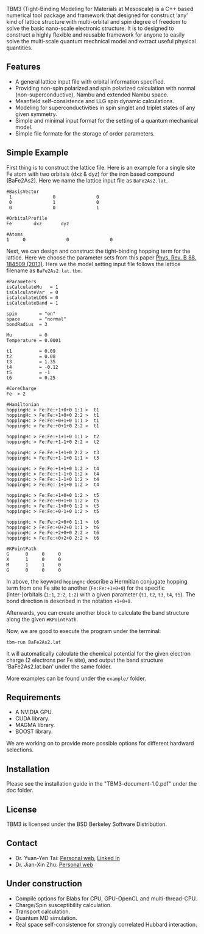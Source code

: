 TBM3 (Tight-Binding Modeling for Materials at Mesoscale) is a C++ based numerical tool package and framework that designed for construct ‘any’ kind of lattice structure with multi-orbital and spin degree of freedom to solve the basic nano-scale electronic structure. It is to designed to construct a highly flexible and reusable framework for anyone to easily solve the multi-scale quantum mechnical model and extract useful physical quantities.

## Features

- A general lattice input file with orbital information specified.
- Providing non-spin polarized and spin polarized calculation with normal (non-superconductive), Nambu and extended Nambu space.
- Meanfield self-consistence and LLG spin dynamic calculations.
- Modeling for superconductivities in spin singlet and triplet states of any given symmetry.
- Simple and minimal input format for the setting of a quantum mechanical model.
- Simple file formate for the storage of order parameters.


## Simple Example

First thing is to construct the lattice file. Here is an example for a single site Fe atom with two orbitals (dxz & dyz) for the iron based compound (BaFe2As2). Here we name the lattice input file as `BaFe2As2.lat`.

```
#BasisVector
 1               0               0              
 0               1               0              
 0               0               1              

#OrbitalProfile
Fe        dxz       dyz       

#Atoms
1     0               0               0      
```

Next, we can design and construct the tight-binding hopping term for the lattice. Here we choose the parameter sets from this paper [Phys. Rev. B 88, 184509 (2013)](http://journals.aps.org/prb/abstract/10.1103/PhysRevB.88.184509). Here we the model setting input file follows the lattice filename as `BaFe2As2.lat.tbm`.

```
#Parameters
isCalculateMu	= 1
isCalculateVar 	= 0
isCalculateLDOS	= 0
isCalculateBand	= 1

spin		= "on"
space		= "normal"
bondRadius	= 3

Mu			= 0
Temperature	= 0.0001

t1			= 0.09
t2			= 0.08
t3			= 1.35
t4			= -0.12
t5			= -1
t6			= 0.25

#CoreCharge
Fe	> 2

#Hamiltonian
hoppingHc > Fe:Fe:+1+0+0 1:1 >  t1
hoppingHc > Fe:Fe:+1+0+0 2:2 >  t1
hoppingHc > Fe:Fe:+0+1+0 1:1 >  t1
hoppingHc > Fe:Fe:+0+1+0 2:2 >  t1

hoppingHc > Fe:Fe:+1+1+0 1:1 >  t2
hoppingHc > Fe:Fe:+1-1+0 2:2 >  t2

hoppingHc > Fe:Fe:+1+1+0 2:2 >  t3
hoppingHc > Fe:Fe:+1-1+0 1:1 >  t3

hoppingHc > Fe:Fe:+1+1+0 1:2 >  t4
hoppingHc > Fe:Fe:+1-1+0 1:2 >  t4
hoppingHc > Fe:Fe:-1-1+0 1:2 >  t4
hoppingHc > Fe:Fe:-1+1+0 1:2 >  t4

hoppingHc > Fe:Fe:+1+0+0 1:2 >  t5
hoppingHc > Fe:Fe:+0+1+0 1:2 >  t5
hoppingHc > Fe:Fe:-1+0+0 1:2 >  t5
hoppingHc > Fe:Fe:+0-1+0 1:2 >  t5

hoppingHc > Fe:Fe:+2+0+0 1:1 >  t6
hoppingHc > Fe:Fe:+0+2+0 1:1 >  t6
hoppingHc > Fe:Fe:+2+0+0 2:2 >  t6
hoppingHc > Fe:Fe:+0+2+0 2:2 >  t6

#KPointPath
G      0     0     0    
X      1     0     0    
M      1     1     0    
G      0     0     0    
```

In above, the keyword `hopingHc` describe a Hermitian conjugate hopping term from one Fe site to another (`Fe:Fe:+1+0+0`) for the specific (inter-)orbitals (`1:1`, `2:2`, `1:2`) with a given parameter (`t1`, `t2`, `t3`, `t4`, `t5`). The bond direction is described in the notation `+1+0+0`.

Afterwards, you can create another block to calculate the band structure along the given `#KPointPath`.

Now, we are good to execute the program under the terminal:

```
tbm-run BaFe2As2.lat
```

It will automatically calculate the chemical potential for the given electron charge (2 electrons per Fe site), and output the band structure 'BaFe2As2.lat.ban' under the same folder.

More examples can be found under the `example/` folder.

## Requirements
- A NVIDIA GPU.
- CUDA library.
- MAGMA library.
- BOOST library.

We are working on to provide more possible options for different hardward selections.

## Installation
Please see the installation guide in the "TBM3-document-1.0.pdf" under the doc folder.

## License

TBM3 is licensed under the BSD Berkeley Software Distribution.

## Contact

- Dr. Yuan-Yen Tai: [Personal web](http://dr-tai.net), [Linked In](https://www.linkedin.com/in/yuan-yen-tai-5652ab112)
- Dr. Jian-Xin Zhu: [Personal web](http://www.lanl.gov/expertise/profiles/view/jianxin-zhu)

## Under construction
- Compile options for Blabs for CPU, GPU-OpenCL and multi-thread-CPU.
- Charge/Spin susceptibility calculation.
- Transport calculation.
- Quantum MD simulation.
- Real space self-consistence for strongly correlated Hubbard interaction.
